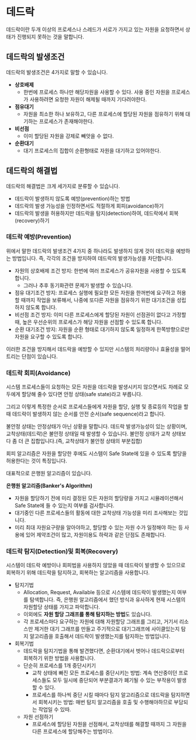# 데드락
데드락이란 두개 이상의 프로세스나 스레드가 서로가 가지고 있는 자원을 요청하면서 상태가 진행되지 못하는 것을 말합니다.

## 데드락의 발생조건
데드락의 발생조건은 4가지로 말할 수 있습니다.
- **상호배제**
    - 한번에 프로세스 하나만 해당자원을 사용할 수 있다. 사용 중인 자원을 프로세스가 사용하려면 요청한 자원이 해제될 때까지 기다려야한다.
- **점유대기**
    - 자원을 최소한 하나 보유하고, 다른 프로세스에 할당된 자원을 점유하기 위해 대기하는 프로세스가 존재해야한다.
- **비선점**
    - 이미 할당된 자원을 강제로 빼앗을 수 없다.
- **순환대기**
    - 대기 프로세스의 집합이 순환형태로 자원을 대기하고 있어야한다.

## 데드락의 해결법
데드락의 해결법은 크게 세가지로 분류할 수 있습니다.
- 데드락이 발생하지 않도록 예방(prevention)하는 방법
- 데드락의 발생 가능성을 인정하면서도 적절하게 회피(avoidance)하기
- 데드락의 발생을 허용하지만 데드락을 탐지(detection)하여, 데드락에서 회복(recovery)하기

### 데드락 예방(Prevention)
위에서 말한 데드락의 발생조건 4가지 중 하나라도 발생하지 않게 것이 데드락을 예방하는 방법입니다. 즉, 각각의 조건을 방지하여 데드락의 발생가능성을 차단합니다.
- 자원의 상호배제 조건 방지: 한번에 여러 프로세스가 공유자원을 사용할 수 있도록 합니다.
    - 그러나 추후 동기화관련 문제가 발생할 수 있습니다.
- 점유 대기조건 방지: 프로세스 실행에 필요한 모든 자원을 한꺼번에 요구하고 허용할 때까지 작업을 보류해서, 나중에 또다른 자원을 점유하기 위한 대기조건을 성립하지 않도록 합니다. 
- 비선점 조건 방지: 이미 다른 프로세스에게 할당된 자원이 선점권이 없다고 가정할 때, 높은 우선순위의 프로세스가 해당 자원을 선점할 수 있도록 합니다.
- 순환 대기조건 방지: 자원을 순환 형태로 대기하지 않도록 일정하게 한쪽방향으로만 자원을 요구할 수 있도록 합니다.

이러한 조건을 방지해서 데드락을 예방할 수 있지만 시스템의 처리량이나 효율성을 떨어트리는 단점이 있습니다.

### 데드락 회피(Avoidance)
시스템 프로세스들이 요청하는 모든 자원을 데드락을 발생시키지 않으면서도 차례로 모두에게 할당해 줄수 있다면 안정 상태(safe state)라고 부릅니다.

그리고 이렇게 특정한 순서로 프로세스들에게 자원을 할당, 실행 및 종료등의 작업을 할 때 데드락이 발생하지 않는 순서를 안전 순서(safe sequence)라고 합니다. 

불안정 상태는 안정상태가 아닌 상황을 말합니다. 데드락 발생가능성이 있는 상황이며, 교착상태(데드락)은 불안정 상태일 때 발생할 수 있습니다. 불안정 상태가 교착 상태보다 좀 더 큰 집합입니다.(즉, 교착상태가 불안정 상태의 부분집합)

회피 알고리즘은 자원을 할당한 후에도 시스템이 Safe State에 있을 수 있도록 할당을 허용한다는 것이 특징입니다.

대표적으로 은행원 알고리즘이 있습니다.

**은행원 알고리즘(Banker's Algorithm)**
- 자원을 할당하기 전에 미리 결정된 모든 자원의 할당량을 가지고 시뮬레이션해서 Safe State에 들 수 있는지 여부를 검사합니다.
- 대기중인 다른 프로세스들의 활동에 대한 교착상태 가능성을 미리 조사해보는 것입니다.
- 미리 최대 자원요구량을 알아야하고, 할당할 수 있는 자원 수가 일정해야 하는 등 사용에 있어 제약조건이 많고, 자원이용도 하락과 같은 단점도 존재합니다.

### 데드락 탐지(Detection)및 회복(Recovery)
시스템이 데드락 예방이나 회피법을 사용하지 않았을 때 데드락이 발생할 수 있으므로 회복하기 위해 데드락을 탐지하고, 회복하는 알고리즘을 사용합니다.
- 탐지기법
    - Allocation, Request, Available 등으로 시스템에 데드락이 발생했는지 여부를 탐색합니다. 즉, 은행원 알고리즘에서 했던 방식과 유사하게 현재 시스템의 자원할당 상태를 가지고 파악합니다.
    - 이외에도 **자원 할당 그래프를 통해 탐지하는 방법**도 있습니다.
    - 각 프로세스마다 요구하는 자원에 대해 자원할당 그래프를 그리고, 거기서 리소스만 제거한 대기 그래프를 만들고 주기적으로 대기그래프에 사이클있는지 탐지 알고리즘을 호출해서 데드락이 발생했는지를 탐지하는 방법입니다.
- 회복기법
    - 데드락을 탐지기법을 통해 발견했다면, 순환대기에서 벗어나 데드락으로부터 회복하기 위한 방법을 사용합니다.
    - 단순히 프로세스를 1개 중단시키기
        - 교착 상태에 빠진 모든 프로세스를 중단시키는 방법: 계속 연산중이던 프로세스들도 모두 일시에 중단되어 부분결과가 폐기될 수 있는 부작용이 발생할 수 있다.
        - 프로세스를 하나씩 중단 시킬 때마다 탐지 알고리즘으로 데드락을 탐지하면서 회복시키는 방법: 매번 탐지 알고리즘을 호출 및 수행해야하므로 부담되는 작업일 수 있따.
    - 자원 선점하기
        - 프로세스에 할당된 자원을 선점해서, 교착상태를 해결할 때까지 그 자원을 다른 프로세스에 할당해주는 방법이다.


        